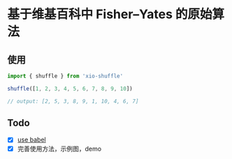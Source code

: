 # 基于维基百科中 Fisher–Yates 的原始算法

## 使用

```javascript
import { shuffle } from 'xio-shuffle'

shuffle([1, 2, 3, 4, 5, 6, 7, 8, 9, 10])

// output: [2, 5, 3, 8, 9, 1, 10, 4, 6, 7]
```

## Todo

- [x] [use babel](https://rollupjs.org/guide/en/#babel)
- [x] 完善使用方法，示例图，demo
